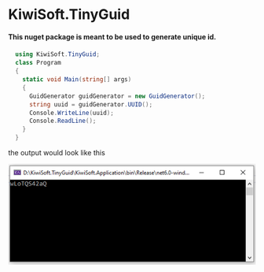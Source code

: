 # KiwiSoft.TinyGuid
#### This nuget package is meant to be used to generate unique id. 
```C#
  using KiwiSoft.TinyGuid;
  class Program
  {
    static void Main(string[] args)
    {
      GuidGenerator guidGenerator = new GuidGenerator();
      string uuid = guidGenerator.UUID();
      Console.WriteLine(uuid);
      Console.ReadLine();
    }
  }
```

the output would look like this

![alt text](https://github.com/JOHN-HADIKUSUMO/KiwiSoft.TinyGuid/blob/main/Capture.PNG)
